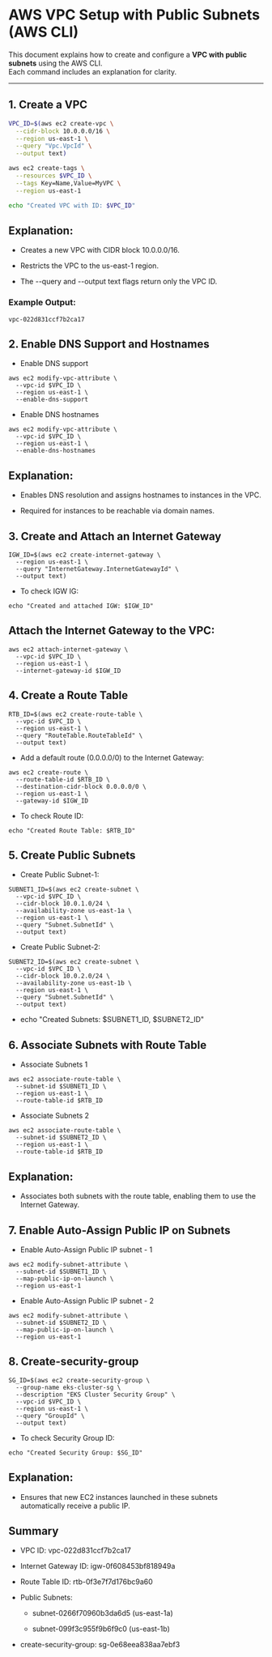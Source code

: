 # AWS VPC Setup with Public Subnets (AWS CLI)

This document explains how to create and configure a **VPC with public subnets** using the AWS CLI.  
Each command includes an explanation for clarity.  

---

## 1. Create a VPC

```bash
VPC_ID=$(aws ec2 create-vpc \
  --cidr-block 10.0.0.0/16 \
  --region us-east-1 \
  --query "Vpc.VpcId" \
  --output text)

aws ec2 create-tags \
  --resources $VPC_ID \
  --tags Key=Name,Value=MyVPC \
  --region us-east-1

echo "Created VPC with ID: $VPC_ID"

```
## Explanation:

- Creates a new VPC with CIDR block 10.0.0.0/16.

- Restricts the VPC to the us-east-1 region.

- The --query and --output text flags return only the VPC ID.

### Example Output:

```
vpc-022d831ccf7b2ca17
```
## 2. Enable DNS Support and Hostnames


- Enable DNS support
```
aws ec2 modify-vpc-attribute \
  --vpc-id $VPC_ID \
  --region us-east-1 \
  --enable-dns-support
```
- Enable DNS hostnames
```
aws ec2 modify-vpc-attribute \
  --vpc-id $VPC_ID \
  --region us-east-1 \
  --enable-dns-hostnames
```




## Explanation:

- Enables DNS resolution and assigns hostnames to instances in the VPC.

- Required for instances to be reachable via domain names.

## 3. Create and Attach an Internet Gateway

```   
IGW_ID=$(aws ec2 create-internet-gateway \
  --region us-east-1 \
  --query "InternetGateway.InternetGatewayId" \
  --output text)
```

- To check IGW IG:
```
echo "Created and attached IGW: $IGW_ID"
```

## Attach the Internet Gateway to the VPC:
```
aws ec2 attach-internet-gateway \
  --vpc-id $VPC_ID \
  --region us-east-1 \
  --internet-gateway-id $IGW_ID

```

## 4. Create a Route Table
```
RTB_ID=$(aws ec2 create-route-table \
  --vpc-id $VPC_ID \
  --region us-east-1 \
  --query "RouteTable.RouteTableId" \
  --output text)
```

- Add a default route (0.0.0.0/0) to the Internet Gateway:
```
aws ec2 create-route \
  --route-table-id $RTB_ID \
  --destination-cidr-block 0.0.0.0/0 \
  --region us-east-1 \
  --gateway-id $IGW_ID
```
- To check Route ID:

```
echo "Created Route Table: $RTB_ID"
```

## 5. Create Public Subnets
- Create Public Subnet-1:
```
SUBNET1_ID=$(aws ec2 create-subnet \
  --vpc-id $VPC_ID \
  --cidr-block 10.0.1.0/24 \
  --availability-zone us-east-1a \
  --region us-east-1 \
  --query "Subnet.SubnetId" \
  --output text)
```
- Create Public Subnet-2:
```
SUBNET2_ID=$(aws ec2 create-subnet \
  --vpc-id $VPC_ID \
  --cidr-block 10.0.2.0/24 \
  --availability-zone us-east-1b \
  --region us-east-1 \
  --query "Subnet.SubnetId" \
  --output text)
```
- echo "Created Subnets: $SUBNET1_ID, $SUBNET2_ID"





## 6. Associate Subnets with Route Table
- Associate Subnets 1
```
aws ec2 associate-route-table \
  --subnet-id $SUBNET1_ID \
  --region us-east-1 \
  --route-table-id $RTB_ID
```
- Associate Subnets 2
```
aws ec2 associate-route-table \
  --subnet-id $SUBNET2_ID \
  --region us-east-1 \
  --route-table-id $RTB_ID
```

## Explanation:

- Associates both subnets with the route table, enabling them to use the Internet Gateway.

## 7. Enable Auto-Assign Public IP on Subnets
- Enable Auto-Assign Public IP subnet - 1
```
aws ec2 modify-subnet-attribute \
  --subnet-id $SUBNET1_ID \
  --map-public-ip-on-launch \
  --region us-east-1
```
- Enable Auto-Assign Public IP subnet - 2
```
aws ec2 modify-subnet-attribute \
  --subnet-id $SUBNET2_ID \
  --map-public-ip-on-launch \
  --region us-east-1
```
## 8. Create-security-group

```
SG_ID=$(aws ec2 create-security-group \
  --group-name eks-cluster-sg \
  --description "EKS Cluster Security Group" \
  --vpc-id $VPC_ID \
  --region us-east-1 \
  --query "GroupId" \
  --output text)
```
- To check Security Group ID:
```
echo "Created Security Group: $SG_ID"
```

## Explanation:

- Ensures that new EC2 instances launched in these subnets automatically receive a public IP.

## Summary

- VPC ID: vpc-022d831ccf7b2ca17

- Internet Gateway ID: igw-0f608453bf818949a

- Route Table ID: rtb-0f3e7f7d176bc9a60

- Public Subnets:

    -  subnet-0266f70960b3da6d5 (us-east-1a)

    -  subnet-099f3c955f9b6f9c0 (us-east-1b)
 
- create-security-group: sg-0e68eea838aa7ebf3

